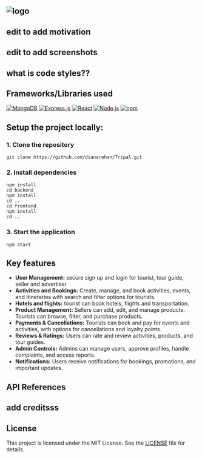  ![logo](https://github.com/user-attachments/assets/2d83d299-a3b9-4a42-a6f0-091d3e7add52)
--------
## edit to add motivation

## edit to add screenshots

## what is code styles??

## Frameworks/Libraries used
[![MongoDB][MongoDB]][MongoDB-url]
[![Express.js][Express.js]][Express-url]
[![React][React.js]][React-url]
[![Node.js][Node.js]][Node-url]
[![npm][npm]][npm-url]

## Setup the project locally:
### 1. Clone the repository
```
git clone https://github.com/dianarehan/Tripal.git
```
### 2. Install dependencies
```
npm install
cd backend
npm install
cd ..
cd frontend
npm install
cd ..
```
### 3. Start the application
```
npm start
```
## Key features
* **User Management:** secure sign up and login for tourist, tour guide, seller and advertiser
* **Activities and Bookings:** Create, manage, and book activities, events, and itineraries with search and filter options for tourists.
* **Hotels and flights:** tourist can book hotels, flights and transportation.
* **Product Management:** Sellers can add, edit, and manage products. Tourists can browse, filter, and purchase products.
* **Payments & Cancellations:** Tourists can book and pay for events and activities, with options for cancellations and loyalty points.
* **Reviews & Ratings:** Users can rate and review activities, products, and tour guides.
* **Admin Controls:** Admins can manage users, approve profiles, handle complaints, and access reports.
* **Notifications:** Users receive notifications for bookings, promotions, and important updates.

##  API References

## add creditsss



[React.js]: https://img.shields.io/badge/React-20232A?style=for-the-badge&logo=react&logoColor=61DAFB
[React-url]: https://reactjs.org/

[Node.js]: https://img.shields.io/badge/Node.js-43853D?style=for-the-badge&logo=node.js&logoColor=white
[Node-url]: https://nodejs.org/

[Express.js]: https://img.shields.io/badge/Express.js-404D59?style=for-the-badge
[Express-url]: https://expressjs.com/

[MongoDB]: https://img.shields.io/badge/MongoDB-4EA94B?style=for-the-badge&logo=mongodb&logoColor=white
[MongoDB-url]: https://www.mongodb.com/

[npm]: https://img.shields.io/badge/npm-8C150D?style=for-the-badge&logo=npm&logoColor=white
[npm-url]: https://www.npmjs.com/

## License

This project is licensed under the MIT License. See the [LICENSE](LICENSE) file for details.

